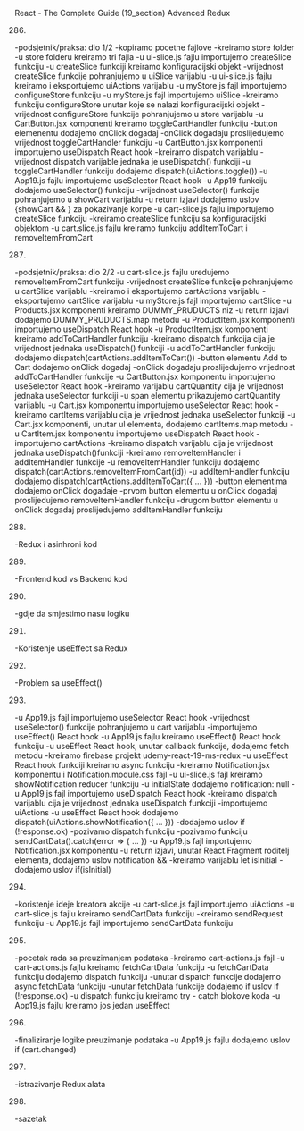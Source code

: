 React - The Complete Guide  (19_section)
Advanced Redux

286. 
-podsjetnik/praksa: dio 1/2
-kopiramo pocetne fajlove
-kreiramo store folder
-u store folderu kreiramo tri fajla
-u ui-slice.js fajlu importujemo createSlice funkciju
-u createSlice funkciji kreiramo konfiguracijski objekt
-vrijednost createSlice funkcije pohranjujemo u uiSlice varijablu
-u ui-slice.js fajlu kreiramo i eksportujemo uiActions varijablu
-u myStore.js fajl importujemo configureStore funkciju
-u myStore.js fajl importujemo uiSlice
-kreiramo funkciju configureStore unutar koje se nalazi konfiguracijski objekt
-vrijednost configureStore funkcije pohranjujemo u store varijablu
-u CartButton.jsx komponenti kreiramo toggleCartHandler funkciju
-button elemenentu dodajemo onClick dogadaj
-onClick dogadaju proslijedujemo vrijednost toggleCartHandler funkciju
-u CartButton.jsx komponenti importujemo useDispatch React hook
-kreiramo dispatch varijablu
-vrijednost dispatch varijable jednaka je useDispatch() funkciji
-u toggleCartHandler funkciju dodajemo dispatch(uiActions.toggle())
-u App19.js fajlu importujemo useSelector React hook
-u App19 funkciju dodajemo useSelector() funkciju
-vrijednost useSelector() funkcije pohranjujemo u showCart varijablu
-u return izjavi dodajemo uslov {showCart && <Cart/>} za pokazivanje korpe
-u cart-slice.js fajlu importujemo createSlice funkciju
-kreiramo createSlice funkciju sa konfiguracijski objektom
-u cart.slice.js fajlu kreiramo funkciju addItemToCart i removeItemFromCart


287. 
-podsjetnik/praksa: dio 2/2
-u cart-slice.js fajlu uredujemo removeItemFromCart funkciju
-vrijednost createSlice funkcije pohranjujemo u cartSlice varijablu
-kreiramo i eksportujemo cartActions varijablu
-eksportujemo cartSlice varijablu 
-u myStore.js fajl importujemo cartSlice 
-u Products.jsx komponenti kreiramo DUMMY_PRUDUCTS niz
-u return izjavi dodajemo DUMMY_PRUDUCTS.map metodu
-u ProductItem.jsx komponenti importujemo useDispatch React hook
-u ProductItem.jsx komponenti kreiramo addToCartHandler funkciju
-kreiramo dispatch funkcija cija je vrijednost jednaka useDispatch() funkciji
-u addToCartHandler funkciju dodajemo dispatch(cartActions.addItemToCart())
-button elementu Add to Cart dodajemo onClick dogadaj
-onClick dogadaju proslijedujemo vrijednost addToCartHandler funkcije
-u CartButton.jsx komponentu importujemo useSelector React hook
-kreiramo varijablu cartQuantity cija je vrijednost jednaka useSelector funkciji
-u span elementu prikazujemo cartQuantity varijablu 
-u Cart.jsx komponentu importujemo useSelector React hook
-kreiramo cartItems varijablu cija je vrijednost jednaka useSelector funkciji
-u Cart.jsx komponenti, unutar ul elementa, dodajemo cartItems.map metodu
-u CartItem.jsx komponentu importujemo useDispatch React hook
-importujemo cartActions
-kreiramo dispatch varijablu cija je vrijednost jednaka useDispatch()funkciji
-kreiramo removeItemHandler i addItemHandler funkcije
-u removeItemHandler funkciju dodajemo dispatch(cartActions.removeItemFromCart(id))
-u addItemHandler funkciju dodajemo dispatch(cartActions.addItemToCart({ ... }))
-button elementima dodajemo onClick dogadaje
-prvom button elementu u onClick dogadaj proslijedujemo removeItemHandler funkciju
-drugom button elementu u onClick dogadaj proslijedujemo addItemHandler funkciju

288. 
-Redux i asinhroni kod


289. 
-Frontend kod vs Backend kod


290. 
-gdje da smjestimo nasu logiku 


291. 
-Koristenje useEffect sa Redux


292. 
-Problem sa useEffect()


293. 
-u App19.js fajl importujemo useSelector React hook
-vrijednost useSelector() funkcije pohranjujemo u cart varijablu
-importujemo useEffect() React hook
-u App19.js fajlu kreiramo useEffect() React hook funkciju
-u useEffect React hook, unutar callback funkcije, dodajemo fetch metodu
-kreiramo firebase projekt udemy-react-19-ms-redux
-u useEffect React hook funkciji kreiramo async funkciju
-kreiramo Notification.jsx komponentu i Notification.module.css fajl
-u ui-slice.js fajl kreiramo showNotification reducer funkciju
-u initialState dodajemo notification: null
-u App19.js fajl importujemo useDispatch React hook
-kreiramo dispatch varijablu cija je vrijednost jednaka useDispatch funkciji
-importujemo uiActions
-u useEffect React hook dodajemo dispatch(uiActions.showNotification({ ... }))
-dodajemo uslov if (!response.ok)
-pozivamo dispatch funkciju
-pozivamo funkciju sendCartData().catch(error => { ... })
-u App19.js fajl importujemo Notification.jsx komponentu
-u return izjavi, unutar React.Fragment roditelj elementa, dodajemo uslov notification && <Notification />
-kreiramo varijablu let isInitial
-dodajemo uslov if(isInitial)


294. 
-koristenje ideje kreatora akcije
-u cart-slice.js fajl importujemo uiActions
-u cart-slice.js fajlu kreiramo sendCartData funkciju
-kreiramo sendRequest funkciju
-u App19.js fajl importujemo sendCartData funkciju


295. 
-pocetak rada sa preuzimanjem podataka
-kreiramo cart-actions.js fajl
-u cart-actions.js fajlu kreiramo fetchCartData funkciju
-u fetchCartData funkciju dodajemo dispatch funkciju
-unutar dispatch funkcije dodajemo async fetchData funkciju
-unutar fetchData funkcije dodajemo if uslov if (!response.ok)
-u dispatch funkciju kreiramo try - catch blokove koda
-u App19.js fajlu kreiramo jos jedan useEffect


296. 
-finaliziranje logike preuzimanje podataka
-u App19.js fajlu dodajemo uslov if (cart.changed)


297. 
-istrazivanje Redux alata


298. 
-sazetak
